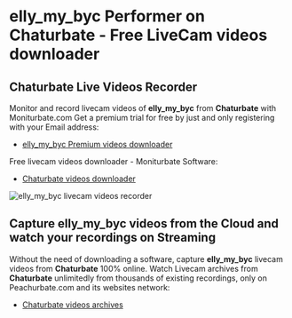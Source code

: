 # elly_my_byc Performer on Chaturbate - Free LiveCam videos downloader

## Chaturbate Live Videos Recorder

Monitor and record livecam videos of **elly_my_byc** from **Chaturbate** with Moniturbate.com
Get a premium trial for free by just and only registering with your Email address:
* [elly_my_byc Premium videos downloader](https://moniturbate.com/request-demo-licence-key.html)

Free livecam videos downloader - Moniturbate Software:
* [Chaturbate videos downloader](https://moniturbate.com/moniturbate-download-software.html)

![elly_my_byc livecam videos recorder](https://peachurnet.com/templates/moniturbate-software.png)


## Capture elly_my_byc videos from the Cloud and watch your recordings on Streaming

Without the need of downloading a software, capture **elly_my_byc** livecam videos from **Chaturbate** 100% online.
Watch Livecam archives from **Chaturbate** unlimitedly from thousands of existing recordings, only on Peachurbate.com and its websites network:
* [Chaturbate videos archives](https://peachurnet.com/)